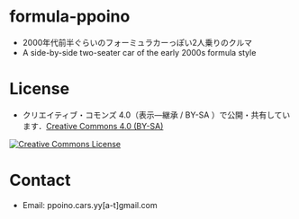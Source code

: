 # formula-ppoino
- 2000年代前半ぐらいのフォーミュラカーっぽい2人乗りのクルマ
- A side-by-side two-seater car of the early 2000s formula style

# License
- クリエイティブ・コモンズ 4.0（表示—継承 / BY-SA ）で公開・共有しています．[Creative Commons 4.0 (BY-SA)](http://creativecommons.org/licenses/by-sa/4.0/)

<a rel="license" href="http://creativecommons.org/licenses/by-sa/4.0/"><img alt="Creative Commons License" style="border-width:0" src="https://i.creativecommons.org/l/by-sa/4.0/88x31.png" /></a>

# Contact
- Email: ppoino.cars.yy[a-t]gmail.com

